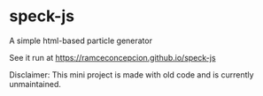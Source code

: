 # speck-js
A simple html-based particle generator

See it run at https://ramceconcepcion.github.io/speck-js

Disclaimer: This mini project is made with old code and is currently unmaintained.
